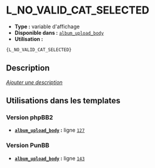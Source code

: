 # L_NO_VALID_CAT_SELECTED
* __Type :__ variable d'affichage
* __Disponible dans :__ [`album_upload_body`](../tpl/var/album_upload_body.md#readme)
* __Utilisation :__

```html
{L_NO_VALID_CAT_SELECTED}
```

## Description
[*Ajouter une description*](https://fa-tvars.appspot.com/var/L_NO_VALID_CAT_SELECTED)

## Utilisations dans les templates

### Version phpBB2
* __[`album_upload_body`](../tpl/var/album_upload_body.md#readme) :__ ligne [`127`](../tpl/src/subsilver/album_upload_body.tpl#L127)

### Version PunBB
* __[`album_upload_body`](../tpl/var/album_upload_body.md#readme) :__ ligne [`143`](../tpl/src/punbb/album_upload_body.tpl#L143)